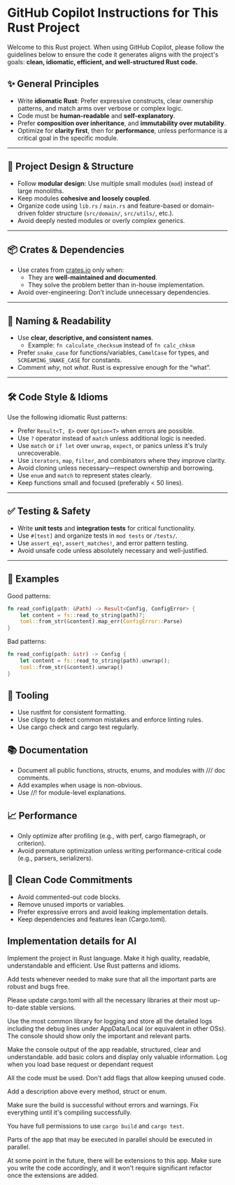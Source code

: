 # GitHub Copilot Instructions for This Rust Project

Welcome to this Rust project. When using GitHub Copilot, please follow the guidelines below to ensure the code it generates aligns with the project's goals: **clean, idiomatic, efficient, and well-structured Rust code.**

## ✨ General Principles

- Write **idiomatic Rust**: Prefer expressive constructs, clear ownership patterns, and match arms over verbose or complex logic.
- Code must be **human-readable** and **self-explanatory**.
- Prefer **composition over inheritance**, and **immutability over mutability**.
- Optimize for **clarity first**, then for **performance**, unless performance is a critical goal in the specific module.

---

## 📐 Project Design & Structure

- Follow **modular design**: Use multiple small modules (`mod`) instead of large monoliths.
- Keep modules **cohesive and loosely coupled**.
- Organize code using `lib.rs` / `main.rs` and feature-based or domain-driven folder structure (`src/domain/`, `src/utils/`, etc.).
- Avoid deeply nested modules or overly complex generics.

---

## 📦 Crates & Dependencies

- Use crates from [crates.io](https://crates.io) only when:
  - They are **well-maintained and documented**.
  - They solve the problem better than in-house implementation.
- Avoid over-engineering: Don’t include unnecessary dependencies.

---

## 🧠 Naming & Readability

- Use **clear, descriptive, and consistent names**.
  - Example: `fn calculate_checksum` instead of `fn calc_chksm`
- Prefer `snake_case` for functions/variables, `CamelCase` for types, and `SCREAMING_SNAKE_CASE` for constants.
- Comment *why*, not *what*. Rust is expressive enough for the “what”.

---

## 🛠️ Code Style & Idioms

Use the following idiomatic Rust patterns:

- Prefer `Result<T, E>` over `Option<T>` when errors are possible.
- Use `?` operator instead of `match` unless additional logic is needed.
- Use `match` or `if let` over `unwrap`, `expect`, or panics unless it's truly unrecoverable.
- Use `iterators`, `map`, `filter`, and combinators where they improve clarity.
- Avoid cloning unless necessary—respect ownership and borrowing.
- Use `enum` and `match` to represent states clearly.
- Keep functions small and focused (preferably < 50 lines).

---

## ✅ Testing & Safety

- Write **unit tests** and **integration tests** for critical functionality.
- Use `#[test]` and organize tests in `mod tests` or `/tests/`.
- Use `assert_eq!`, `assert_matches!`, and error pattern testing.
- Avoid unsafe code unless absolutely necessary and well-justified.

---

## 🧪 Examples

Good patterns:
```rust
fn read_config(path: &Path) -> Result<Config, ConfigError> {
    let content = fs::read_to_string(path)?;
    toml::from_str(&content).map_err(ConfigError::Parse)
}
```

Bad patterns:
```rust
fn read_config(path: &str) -> Config {
    let content = fs::read_to_string(path).unwrap();
    toml::from_str(&content).unwrap()
}
```

## 🔧 Tooling
- Use rustfmt for consistent formatting.
- Use clippy to detect common mistakes and enforce linting rules.
- Use cargo check and cargo test regularly.

## 📚 Documentation
- Document all public functions, structs, enums, and modules with /// doc comments.
- Add examples when usage is non-obvious.
- Use //! for module-level explanations.

## 📈 Performance
- Only optimize after profiling (e.g., with perf, cargo flamegraph, or criterion).
- Avoid premature optimization unless writing performance-critical code (e.g., parsers, serializers).

## 🧹 Clean Code Commitments
- Avoid commented-out code blocks.
- Remove unused imports or variables.
- Prefer expressive errors and avoid leaking implementation details.
- Keep dependencies and features lean (Cargo.toml).


## Implementation details for AI

Implement the project in Rust language. Make it high quality, readable, understandable and efficient. Use Rust patterns and idioms.

Add tests whenever needed to make sure that all the important parts are robust and bugs free.


Please update cargo.toml with all the necessary libraries at their most up-to-date stable versions.

Use the most common library for logging and store all the detailed logs including the debug lines under AppData/Local (or equivalent in other OSs). The console should show only the important and relevant parts.

Make the console output of the app readable, structured, clear and understandable. add basic colors and display only valuable information. Log when you load base request or dependant request

All the code must be used. Don't add flags that allow keeping unused code.

Add a description above every method, struct or enum.

Make sure the build is successful without errors and warnings. Fix everything until it's compiling successfully.

You have full permissions to use `cargo build` and `cargo test`.

Parts of the app that may be executed in parallel should be executed in parallel.

At some point in the future, there will be extensions to this app. Make sure you write the code accordingly, and it won't require significant refactor once the extensions are added.
